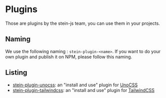 # Plugins

Those are plugins by the stein-js team, you can use them in your projects.

## Naming

We use the following naming : `stein-plugin-<name>`. If you want to do your own plugin and publish it on NPM, please follow this naming.

## Listing

- [stein-plugin-unocss](./unocss): an "install and use" plugin for [UnoCSS](https://unocss.dev/)
- [stein-plugin-tailwindcss](./tailwindcss): an "install and use" plugin for [TailwindCSS](https://tailwindcss.com/)
